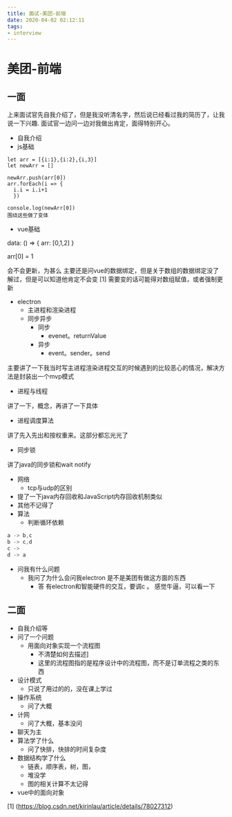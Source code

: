```yaml
---
title: 面试-美团-前端
date: 2020-04-02 02:12:11
tags:
- interview
---
```



# 美团-前端

## 一面

上来面试官先自我介绍了，但是我没听清名字，然后说已经看过我的简历了，让我说一下兴趣.
面试官一边问一边对我做出肯定，面得特别开心。
- 自我介绍
- js基础
```
let arr = [{i:1},{i:2},{i,3}]
let newArr = []

newArr.push(arr[0])
arr.forEach(i => {
  i.i = i.i+1
  })

console.log(newArr[0])
围绕这些做了变体
```
- vue基础

data: () => {
  arr: [0,1,2]
}

arr[0] = 1

会不会更新，为甚么
主要还是问vue的数据绑定，但是关于数组的数据绑定没了解过，但是可以知道他肯定不会变
[1]
需要变的话可能得对数组赋值，或者强制更新

- electron
  - 主进程和渲染进程
  - 同步异步
    - 同步
      - evenet。returnValue
    - 异步
      - event。sender。send

主要讲了一下我当时写主进程渲染进程交互的时候遇到的比较恶心的情况，解决方法是封装出一个mvp模式

- 进程与线程

讲了一下，概念，再讲了一下具体

- 进程调度算法

讲了先入先出和按权重来。这部分都忘光光了

- 同步锁

讲了java的同步锁和wait notify

- 网络
  - tcp与udp的区别
- 提了一下java内存回收和JavaScript内存回收机制类似
- 其他不记得了
- 算法
  - 判断循环依赖

``` JavaScript
a -> b,c
b -> c,d
c ->
d -> a
```
- 问我有什么问题
  - 我问了为什么会问我electron 是不是美团有做这方面的东西
    - 答 有electron和智能硬件的交互，要调c 。 感觉牛逼，可以看一下


## 二面

- 自我介绍等
- 问了一个问题
  - 用面向对象实现一个流程图
    - 不清楚如何去描述]
    - 这里的流程图指的是程序设计中的流程图，而不是订单流程之类的东西
- 设计模式
  - 只说了用过的的，没在课上学过
- 操作系统
  - 问了大概
- 计网
  - 问了大概，基本没问
- 聊天为主
- 算法学了什么
  - 问了快排，快排的时间复杂度
- 数据结构学了什么
  - 链表，顺序表，树，图，
  - 堆没学
  - 图的相关计算不太记得
- vue中的面向对象

[1] (https://blog.csdn.net/kirinlau/article/details/78027312)
